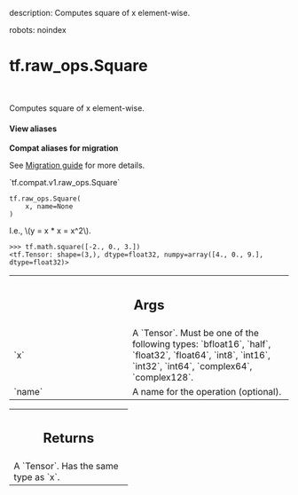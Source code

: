 description: Computes square of x element-wise.

robots: noindex

# tf.raw_ops.Square

<!-- Insert buttons and diff -->

<table class="tfo-notebook-buttons tfo-api nocontent" align="left">

</table>



Computes square of x element-wise.

<section class="expandable">
  <h4 class="showalways">View aliases</h4>
  <p>
<b>Compat aliases for migration</b>
<p>See
<a href="https://www.tensorflow.org/guide/migrate">Migration guide</a> for
more details.</p>
<p>`tf.compat.v1.raw_ops.Square`</p>
</p>
</section>

<pre class="devsite-click-to-copy prettyprint lang-py tfo-signature-link">
<code>tf.raw_ops.Square(
    x, name=None
)
</code></pre>



<!-- Placeholder for "Used in" -->

I.e., \\(y = x * x = x^2\\).

```
>>> tf.math.square([-2., 0., 3.])
<tf.Tensor: shape=(3,), dtype=float32, numpy=array([4., 0., 9.], dtype=float32)>
```

<!-- Tabular view -->
 <table class="responsive fixed orange">
<colgroup><col width="214px"><col></colgroup>
<tr><th colspan="2"><h2 class="add-link">Args</h2></th></tr>

<tr>
<td>
`x`
</td>
<td>
A `Tensor`. Must be one of the following types: `bfloat16`, `half`, `float32`, `float64`, `int8`, `int16`, `int32`, `int64`, `complex64`, `complex128`.
</td>
</tr><tr>
<td>
`name`
</td>
<td>
A name for the operation (optional).
</td>
</tr>
</table>



<!-- Tabular view -->
 <table class="responsive fixed orange">
<colgroup><col width="214px"><col></colgroup>
<tr><th colspan="2"><h2 class="add-link">Returns</h2></th></tr>
<tr class="alt">
<td colspan="2">
A `Tensor`. Has the same type as `x`.
</td>
</tr>

</table>

